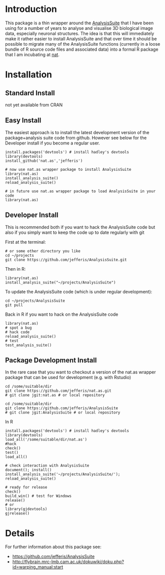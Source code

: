 Introduction
============
This package is a thin wrapper around the [AnalysisSuite](https://github.com/jefferis/AnalysisSuite)
that I have been using for a number of years to analyse and visualise
3D biological image data, especially neuronal structures. The idea is that this
will immediately make it rather easier to install AnalysisSuite and that over
time it should be possible to migrate many of the AnalysisSuite functions 
(currently in a loose bundle of R source code files and associated data) into
a formal R package that I am incubating at [nat](https://github.com/jefferis/nat).

Installation
============
Standard Install
----------------
not yet available from CRAN

Easy Install
--------------
The easiest approach is to install the latest development version of the package+analysis suite code from github.
However see below for the Developer install if you become a regular user.

    install.packages('devtools') # install hadley's devtools
    library(devtools)
    install_github('nat.as','jefferis')
    
    # now use nat.as wrapper package to install AnalysisSuite
    library(nat.as)
    install_analysis_suite()
    reload_analysis_suite()
    
    # in future use nat.as wrapper package to load AnalysisSuite in your code
    library(nat.as)

Developer Install
-----------------
This is recommended both if you want to hack the AnalysisSuite code but also if 
you simply want to keep the code up to date regularly with git

First at the terminal:

    # or some other directory you like
    cd ~/projects
    git clone https://github.com/jefferis/AnalysisSuite.git

Then in R:

    library(nat.as)
    install_analysis_suite("~/projects/AnalysisSuite")

To update the AnalysisSuite code (which is under regular development):

    cd ~/projects/AnalysisSuite
    git pull

Back in R if you want to hack on the AnalysisSuite code

    library(nat.as)
    # spot a bug
    # hack code
    reload_analysis_suite()
    # test
    test_analysis_suite()

Package Development Install
---------------------------
In the rare case that you want to  checkout a version of the nat.as wrapper package
that can be used for development (e.g. with Rstudio)

    cd /some/suitable/dir
    git clone https://github.com/jefferis/nat.as.git
    # git clone jgit:nat.as # or local repository

    cd /some/suitable/dir
    git clone https://github.com/jefferis/AnalysisSuite
    # git clone jgit:AnalysisSuite # or local repository

In R

    install.packages('devtools') # install hadley's devtools
    library(devtools)
    load_all('/some/suitable/dir/nat.as')
    #hack
    check()
    test()
    load_all()
    
    # check interaction with AnalysisSuite
    document(); install()
    install_analysis_suite('~/projects/AnalysisSuite/'); reload_analysis_suite()
    
    # ready for release
    check()
    build_win() # test for Windows
    release()
    # or
    library(gjdevtools)
    gjrelease()

Details
=======
For further information about this package see:

  * https://github.com/jefferis/AnalysisSuite
  * http://flybrain.mrc-lmb.cam.ac.uk/dokuwiki/doku.php?id=warping_manual:start

